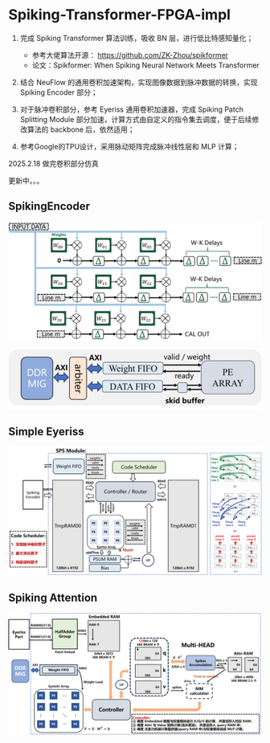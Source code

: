 # Spiking-Transformer-FPGA-impl

1. 完成 Spiking Transformer 算法训练，吸收 BN 层，进行低比特感知量化；
    - 参考大佬算法开源： https://github.com/ZK-Zhou/spikformer
    - 论文：Spikformer: When Spiking Neural Network Meets Transformer

2. 结合 NeuFlow 的通用卷积加速架构，实现图像数据到脉冲数据的转换，实现 Spiking Encoder 部分；

3. 对于脉冲卷积部分，参考 Eyeriss 通用卷积加速器，完成 Spiking Patch Splitting Module 部分加速，计算方式由自定义的指令集去调度，便于后续修改算法的 backbone 后，依然适用；

4. 参考Google的TPU设计，采用脉动矩阵完成脉冲线性层和 MLP 计算；

2025.2.18 做完卷积部分仿真

更新中。。。

## SpikingEncoder

![SpikingEncoder00](/Toddler_proj_fig/SpikingEncoder.png)

![SpikingEncoder01](/Toddler_proj_fig/SpikingEncoder_1.png)

## Simple Eyeriss

![Eyeriss00](/Toddler_proj_fig/Eyeriss_part.png)

## Spiking Attention

![Attention00](/Toddler_proj_fig/SpikingAttn.png)


